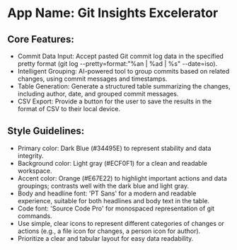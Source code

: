 # **App Name**: Git Insights Excelerator

## Core Features:

- Commit Data Input: Accept pasted Git commit log data in the specified pretty format (git log --pretty=format:"%an | %ad | %s" --date=iso).
- Intelligent Grouping: AI-powered tool to group commits based on related changes, using commit messages and timestamps.
- Table Generation: Generate a structured table summarizing the changes, including author, date, and grouped commit messages.
- CSV Export: Provide a button for the user to save the results in the format of CSV to their local device.

## Style Guidelines:

- Primary color: Dark Blue (#34495E) to represent stability and data integrity.
- Background color: Light gray (#ECF0F1) for a clean and readable workspace.
- Accent color: Orange (#E67E22) to highlight important actions and data groupings; contrasts well with the dark blue and light gray.
- Body and headline font: 'PT Sans' for a modern and readable experience, suitable for both headlines and body text in the table.
- Code font: 'Source Code Pro' for monospaced representation of git commands.
- Use simple, clear icons to represent different categories of changes or actions (e.g., a file icon for changes, a person icon for author).
- Prioritize a clear and tabular layout for easy data readability.